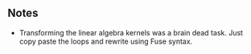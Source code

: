 ## Notes

- Transforming the linear algebra kernels was a brain dead task. Just copy
  paste the loops and rewrite using Fuse syntax.

